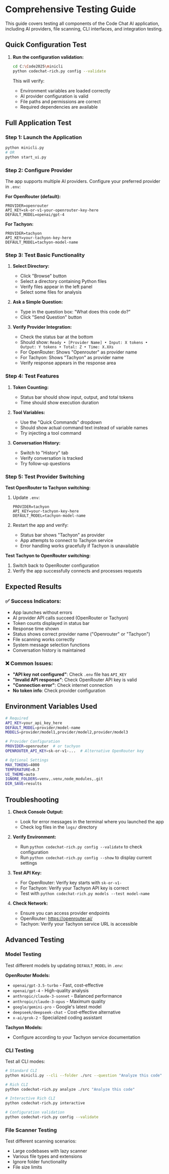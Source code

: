 # Comprehensive Testing Guide

This guide covers testing all components of the Code Chat AI application, including AI providers, file scanning, CLI interfaces, and integration testing.

## Quick Configuration Test

1. **Run the configuration validation:**
    ```bash
    cd C:\Code2025\minicli
    python codechat-rich.py config --validate
    ```

    This will verify:
    - Environment variables are loaded correctly
    - AI provider configuration is valid
    - File paths and permissions are correct
    - Required dependencies are available

## Full Application Test

### Step 1: Launch the Application
```bash
python minicli.py
# OR
python start_ui.py
```

### Step 2: Configure Provider
The app supports multiple AI providers. Configure your preferred provider in `.env`:

**For OpenRouter (default):**
```
PROVIDER=openrouter
API_KEY=sk-or-v1-your-openrouter-key-here
DEFAULT_MODEL=openai/gpt-4
```

**For Tachyon:**
```
PROVIDER=tachyon
API_KEY=your-tachyon-key-here
DEFAULT_MODEL=tachyon-model-name
```

### Step 3: Test Basic Functionality

1. **Select Directory:**
   - Click "Browse" button
   - Select a directory containing Python files
   - Verify files appear in the left panel
   - Select some files for analysis

2. **Ask a Simple Question:**
   - Type in the question box: "What does this code do?"
   - Click "Send Question" button

3. **Verify Provider Integration:**
    - Check the status bar at the bottom
    - Should show: `Ready • [Provider Name] • Input: X tokens • Output: Y tokens • Total: Z • Time: X.XXs`
    - For OpenRouter: Shows "Openrouter" as provider name
    - For Tachyon: Shows "Tachyon" as provider name
    - Verify response appears in the response area

### Step 4: Test Features

1. **Token Counting:**
   - Status bar should show input, output, and total tokens
   - Time should show execution duration

2. **Tool Variables:**
   - Use the "Quick Commands" dropdown
   - Should show actual command text instead of variable names
   - Try injecting a tool command

3. **Conversation History:**
   - Switch to "History" tab
   - Verify conversation is tracked
   - Try follow-up questions

### Step 5: Test Provider Switching

**Test OpenRouter to Tachyon switching:**
1. Update `.env`:
   ```
   PROVIDER=tachyon
   API_KEY=your-tachyon-key-here
   DEFAULT_MODEL=tachyon-model-name
   ```

2. Restart the app and verify:
   - Status bar shows "Tachyon" as provider
   - App attempts to connect to Tachyon service
   - Error handling works gracefully if Tachyon is unavailable

**Test Tachyon to OpenRouter switching:**
1. Switch back to OpenRouter configuration
2. Verify the app successfully connects and processes requests

## Expected Results

### ✅ Success Indicators:
- App launches without errors
- AI provider API calls succeed (OpenRouter or Tachyon)
- Token counts displayed in status bar
- Response time shown
- Status shows correct provider name ("Openrouter" or "Tachyon")
- File scanning works correctly
- System message selection functions
- Conversation history is maintained

### ❌ Common Issues:
- **"API key not configured"**: Check `.env` file has `API_KEY`
- **"Invalid API response"**: Check OpenRouter API key is valid
- **"Connection error"**: Check internet connection
- **No token info**: Check provider configuration

## Environment Variables Used

```bash
# Required
API_KEY=your_api_key_here
DEFAULT_MODEL=provider/model-name
MODELS=provider/model1,provider/model2,provider/model3

# Provider Configuration
PROVIDER=openrouter  # or tachyon
OPENROUTER_API_KEY=sk-or-v1-...  # Alternative OpenRouter key

# Optional Settings
MAX_TOKENS=4000
TEMPERATURE=0.7
UI_THEME=auto
IGNORE_FOLDERS=venv,.venv,node_modules,.git
DIR_SAVE=results
```

## Troubleshooting

1. **Check Console Output:**
    - Look for error messages in the terminal where you launched the app
    - Check log files in the `logs/` directory

2. **Verify Environment:**
    - Run `python codechat-rich.py config --validate` to check configuration
    - Run `python codechat-rich.py config --show` to display current settings

3. **Test API Key:**
    - For OpenRouter: Verify key starts with `sk-or-v1-`
    - For Tachyon: Verify your Tachyon API key is correct
    - Test with `python codechat-rich.py models --test model-name`

4. **Check Network:**
    - Ensure you can access provider endpoints
    - OpenRouter: https://openrouter.ai/
    - Tachyon: Verify your Tachyon service URL is accessible

## Advanced Testing

### Model Testing
Test different models by updating `DEFAULT_MODEL` in `.env`:

**OpenRouter Models:**
- `openai/gpt-3.5-turbo` - Fast, cost-effective
- `openai/gpt-4` - High-quality analysis
- `anthropic/claude-3-sonnet` - Balanced performance
- `anthropic/claude-3-opus` - Maximum quality
- `google/gemini-pro` - Google's latest model
- `deepseek/deepseek-chat` - Cost-effective alternative
- `x-ai/grok-2` - Specialized coding assistant

**Tachyon Models:**
- Configure according to your Tachyon service documentation

### CLI Testing
Test all CLI modes:
```bash
# Standard CLI
python minicli.py --cli --folder ./src --question "Analyze this code"

# Rich CLI
python codechat-rich.py analyze ./src "Analyze this code"

# Interactive Rich CLI
python codechat-rich.py interactive

# Configuration validation
python codechat-rich.py config --validate
```

### File Scanner Testing
Test different scanning scenarios:
- Large codebases with lazy scanner
- Various file types and extensions
- Ignore folder functionality
- File size limits